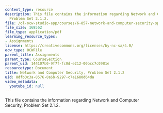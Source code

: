 ```yaml
---
content_type: resource
description: This file contains the information regarding Network and Computer Security,
  Problem Set 2.1.2.
file: /ol-ocw-studio-app/courses/6-857-network-and-computer-security-spring-2014/8dfb3c3a05760a6b9297c7a1680d64da_MIT6_857S14_2.1.2.pdf
file_size: 168562
file_type: application/pdf
learning_resource_types:
- Assignments
license: https://creativecommons.org/licenses/by-nc-sa/4.0/
ocw_type: OCWFile
parent_title: Assignments
parent_type: CourseSection
parent_uid: 144107b0-9f7f-fc0d-e212-00bcc7c0981e
resourcetype: Document
title: Network and Computer Security, Problem Set 2.1.2
uid: 8dfb3c3a-0576-0a6b-9297-c7a1680d64da
video_metadata:
  youtube_id: null
---
```

This file contains the information regarding Network and Computer Security, Problem Set 2.1.2.